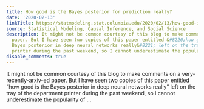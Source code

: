 ```yaml
---
title: How good is the Bayes posterior for prediction really?
date: '2020-02-13'
linkTitle: https://statmodeling.stat.columbia.edu/2020/02/13/how-good-is-the-bayes-posterior-for-prediction-really/
source: Statistical Modeling, Causal Inference, and Social Science
description: It might not be common courtesy of this blog to make comments on a very-recently-arxiv-ed
  paper. But I have seen two copies of this paper entitled &#8220;how good is the
  Bayes posterior in deep neural networks really&#8221; left on the tray of the department
  printer during the past weekend, so I cannot underestimate the popularity of ...
disable_comments: true
---
```

It might not be common courtesy of this blog to make comments on a very-recently-arxiv-ed paper. But I have seen two copies of this paper entitled &#8220;how good is the Bayes posterior in deep neural networks really&#8221; left on the tray of the department printer during the past weekend, so I cannot underestimate the popularity of ...
